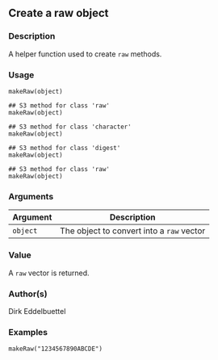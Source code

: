 ## Create a raw object

### Description

A helper function used to create `raw` methods.

### Usage

    makeRaw(object)

    ## S3 method for class 'raw'
    makeRaw(object)

    ## S3 method for class 'character'
    makeRaw(object)

    ## S3 method for class 'digest'
    makeRaw(object)

    ## S3 method for class 'raw'
    makeRaw(object)

### Arguments

| Argument | Description                               |
|----------|-------------------------------------------|
| `object` | The object to convert into a `raw` vector |

### Value

A `raw` vector is returned.

### Author(s)

Dirk Eddelbuettel

### Examples

    makeRaw("1234567890ABCDE")
